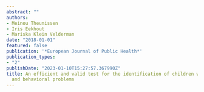 ```yaml
---
abstract: ""
authors:
- Meinou Theunissen
- Iris Eekhout
- Mariska Klein Velderman
date: "2018-01-01"
featured: false
publication: '*European Journal of Public Health*'
publication_types:
- "2"
publishDate: "2023-01-10T15:27:57.367990Z"
title: An efficient and valid test for the identification of children with emotional
  and behavioral problems
---
```


